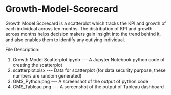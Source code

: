 # Growth-Model-Scorecard
Growth Model Scorecard is a scatterplot which tracks the KPI and growth of each individual across ten months.
The distribution of KPI and growth across months helps decision makers gain insight into the trend behind it, and also enables them to identify any outlying individual.

File Description:
1. Growth Model Scatterplot.ipynb --- A Jupyter Notebook python code of creating the scatterplot
2. scatterplot.xlsx --- Data for scatterplot (for data security purpose, these numbers are random generated)
3. GMS_Python.png --- A screenshot of the output of python code
4. GMS_Tableau.png --- A screenshot of the output of Tableau dashboard
